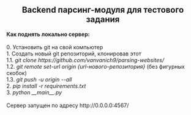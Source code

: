 <h2 align="center">Backend парсинг-модуля для тестового задания</h2>
<b>Как поднять локально сервер:</b>
<span><br><br>0. Установить git на свой компьютер<br></span>
<span>1. Создать новый git репозиторий, клонировав этот<br></span>
<span>1.1. <i>git clone https://github.com/vanvanich9/parsing-websites/</i><br></span>
<span>1.2. <i>git remote set-url origin {url-нового-репозитория}</i> (без фигурных скобок)<br></span> 
<span>1.3. <i>git push -u origin --all</i><br></span>
<span>2. <i>pip install -r requirements.txt</i><br></span>
<span>3. <i>python __main__.py</i><br><br></span>
<span>Сервер запущен по адресу http://0.0.0.0:4567/</span>
